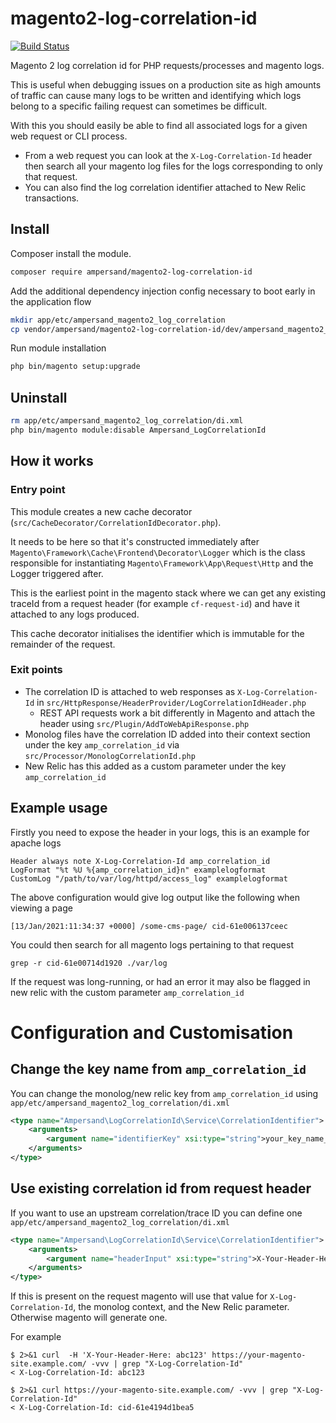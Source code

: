 # magento2-log-correlation-id

[![Build Status](https://app.travis-ci.com/AmpersandHQ/magento2-log-correlation-id.svg?token=4DzjEueYNQwZuk3ywXjG&branch=main)](https://app.travis-ci.com/AmpersandHQ/magento2-log-correlation-id)

Magento 2 log correlation id for PHP requests/processes and magento logs.

This is useful when debugging issues on a production site as high amounts of traffic can cause many logs to be written and identifying which logs belong to a specific failing request can sometimes be difficult.

With this you should easily be able to find all associated logs for a given web request or CLI process.
- From a web request you can look at the `X-Log-Correlation-Id` header then search all your magento log files for the logs corresponding to only that request.
- You can also find the log correlation identifier attached to New Relic transactions.

## Install

Composer install the module.
```bash
composer require ampersand/magento2-log-correlation-id
```

Add the additional dependency injection config necessary to boot early in the application flow
```bash
mkdir app/etc/ampersand_magento2_log_correlation
cp vendor/ampersand/magento2-log-correlation-id/dev/ampersand_magento2_log_correlation/di.xml app/etc/ampersand_magento2_log_correlation/
```

Run module installation
```bash
php bin/magento setup:upgrade
```

## Uninstall

```bash
rm app/etc/ampersand_magento2_log_correlation/di.xml
php bin/magento module:disable Ampersand_LogCorrelationId
```

## How it works

###  Entry point

This module creates a new cache decorator (`src/CacheDecorator/CorrelationIdDecorator.php`). 

It needs to be here so that it's constructed immediately after `Magento\Framework\Cache\Frontend\Decorator\Logger` which is the class responsible for instantiating `Magento\Framework\App\Request\Http` and the Logger triggered after. 

This is the earliest point in the magento stack where we can get any existing traceId from a request header (for example `cf-request-id`) and have it attached to any logs produced.

This cache decorator initialises the identifier which is immutable for the remainder of the request.

### Exit points
- The correlation ID is attached to web responses as `X-Log-Correlation-Id` in `src/HttpResponse/HeaderProvider/LogCorrelationIdHeader.php`
    - REST API requests work a bit differently in Magento and attach the header using `src/Plugin/AddToWebApiResponse.php`
- Monolog files have the correlation ID added into their context section under the key `amp_correlation_id` via `src/Processor/MonologCorrelationId.php`
- New Relic has this added as a custom parameter under the key `amp_correlation_id`

## Example usage

Firstly you need to expose the header in your logs, this is an example for apache logs

```apacheconf
Header always note X-Log-Correlation-Id amp_correlation_id
LogFormat "%t %U %{amp_correlation_id}n" examplelogformat
CustomLog "/path/to/var/log/httpd/access_log" examplelogformat
```

The above configuration would give log output like the following when viewing a page

```shell
[13/Jan/2021:11:34:37 +0000] /some-cms-page/ cid-61e006137ceec
```

You could then search for all magento logs pertaining to that request 

```shell
grep -r cid-61e00714d1920 ./var/log
```

If the request was long-running, or had an error it may also be flagged in new relic with the custom parameter `amp_correlation_id`
 
# Configuration and Customisation

## Change the key name from `amp_correlation_id`

You can change the monolog/new relic key from `amp_correlation_id` using `app/etc/ampersand_magento2_log_correlation/di.xml`

```xml
<type name="Ampersand\LogCorrelationId\Service\CorrelationIdentifier">
    <arguments>
        <argument name="identifierKey" xsi:type="string">your_key_name_here</argument>
    </arguments>
</type>
```

## Use existing correlation id from request header

If you want to use an upstream correlation/trace ID you can define one `app/etc/ampersand_magento2_log_correlation/di.xml`

```xml
<type name="Ampersand\LogCorrelationId\Service\CorrelationIdentifier">
    <arguments>
        <argument name="headerInput" xsi:type="string">X-Your-Header-Here</argument>
    </arguments>
</type>
```

If this is present on the request magento will use that value for `X-Log-Correlation-Id`, the monolog context, and the New Relic parameter. Otherwise magento will generate one.

For example 
```shell
$ 2>&1 curl  -H 'X-Your-Header-Here: abc123' https://your-magento-site.example.com/ -vvv | grep "X-Log-Correlation-Id"
< X-Log-Correlation-Id: abc123
```

```shell
$ 2>&1 curl https://your-magento-site.example.com/ -vvv | grep "X-Log-Correlation-Id"
< X-Log-Correlation-Id: cid-61e4194d1bea5
```
